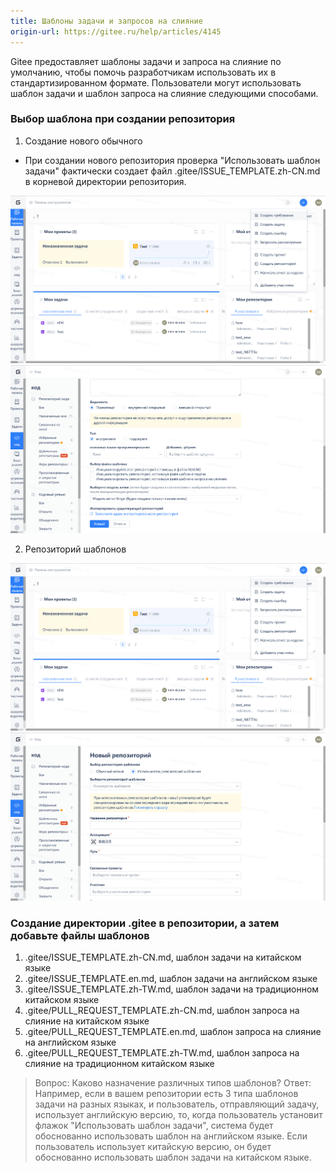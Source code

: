 ```yaml
---
title: Шаблоны задачи и запросов на слияние
origin-url: https://gitee.ru/help/articles/4145
---
```


Gitee предоставляет шаблоны задачи и запроса на слияние по умолчанию, чтобы помочь разработчикам использовать их в стандартизированном формате. Пользователи могут использовать шаблон задачи и шаблон запроса на слияние следующими способами.

### **Выбор шаблона при создании репозитория**

1. Создание нового обычного

- При создании нового репозитория проверка "Использовать шаблон задачи" фактически создает файл .gitee/ISSUE_TEMPLATE.zh-CN.md в корневой директории репозитория.

![Описание изображения](../../../../../../assets/image196.png)
![Описание изображения](../../../../../../assets/image197.png)

2. Репозиторий шаблонов

![Описание изображения](../../../../../../assets/image198.png)
![Описание изображения](../../../../../../assets/image199.png)

### **Создание директории .gitee в репозитории, а затем добавьте файлы шаблонов**

1. .gitee/ISSUE_TEMPLATE.zh-CN.md, шаблон задачи на китайском языке
2. .gitee/ISSUE_TEMPLATE.en.md, шаблон задачи на английском языке
3. .gitee/ISSUE_TEMPLATE.zh-TW.md, шаблон задачи на традиционном китайском языке
4. .gitee/PULL_REQUEST_TEMPLATE.zh-CN.md, шаблон запроса на слияние на китайском языке
5. .gitee/PULL_REQUEST_TEMPLATE.en.md, шаблон запроса на слияние на английском языке
6. .gitee/PULL_REQUEST_TEMPLATE.zh-TW.md, шаблон запроса на слияние на традиционном китайском языке

> Вопрос: Каково назначение различных типов шаблонов?
> Ответ: Например, если в вашем репозитории есть 3 типа шаблонов задачи на разных языках, и пользователь, отправляющий задачу, использует английскую версию, то, когда пользователь установит флажок "Использовать шаблон задачи", система будет обоснованно использовать шаблон на английском языке. Если пользователь использует китайскую версию, он будет обоснованно использовать шаблон задачи на китайском языке.